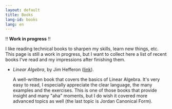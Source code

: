 ```yaml
---
layout: default
title: Books
lang-id: books
lang: en
---
```


‼️  **Work in progress** ‼️

I like reading technical books to sharpen my skills, learn new things, etc. This page
is still a work in progress, but I want to collect here a list of recent books I've
read and my impressions after finishing them.

* _Linear Algebra_, by Jim Hefferon ([link](https://hefferon.net/linearalgebra/)).

  A well-written book that covers the basics of Linear Algebra. It's very easy
  to read, I especially appreciate the clear language, the many examples and the
  exercises. This is one of those books that provide insight and many "aha"
  moments, but I do wish it covered more advanced topics as well (the last topic
  is Jordan Canonical Form).
